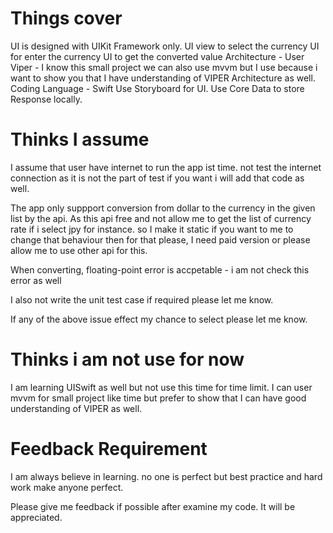 # Things cover

UI is designed with UIKit Framework only. 
UI view to select the currency
UI for enter the currency
UI to get the converted value 
Architecture  - User Viper - I know this small project we can also use mvvm but I use because i want to show you that I have understanding of VIPER Architecture as well.
Coding Language - Swift 
Use Storyboard for UI. 
Use Core Data to store Response locally.



# Thinks I assume  

I assume that user have internet to run the app ist time. not test the internet connection as it is not the part of test if you want i will add that code as well.

The app only suppport conversion from dollar to the currency in the given list by the api.  As this api free and not allow me to get the list of currency rate if i select jpy for instance. so I make it static if you want to me to change that behaviour then for that  please, I need paid version or please allow me to use other api for this.

When converting, floating-point error is accpetable - i am not check this error as well

I also not write the unit test case if required please let me know. 

If any of the above issue effect my chance to select please let me know. 




# Thinks i am not use for now

I am learning UISwift as well but not use this time for time limit.
I can user mvvm for small project like time but prefer to show that I can have good understanding of VIPER as well.


# Feedback Requirement

I am always believe in learning. no one is perfect but best practice and hard work make anyone perfect. 

Please give me feedback if possible after examine my code. It will be appreciated.
